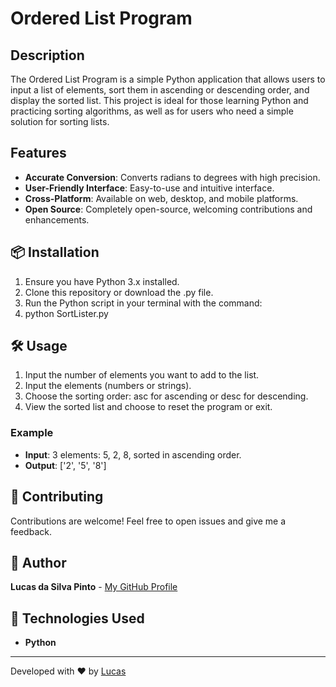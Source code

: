 # Ordered List Program

## Description

The Ordered List Program is a simple Python application that allows users to input a list of elements, sort them in ascending or descending order, and display the sorted list. This project is ideal for those learning Python and practicing sorting algorithms, as well as for users who need a simple solution for sorting lists.

## Features

- **Accurate Conversion**: Converts radians to degrees with high precision.
- **User-Friendly Interface**: Easy-to-use and intuitive interface.
- **Cross-Platform**: Available on web, desktop, and mobile platforms.
- **Open Source**: Completely open-source, welcoming contributions and enhancements.

## 📦 Installation
1. Ensure you have Python 3.x installed.
2. Clone this repository or download the .py file.
3. Run the Python script in your terminal with the command:
4. python SortLister.py

## 🛠️ Usage
1. Input the number of elements you want to add to the list.
2. Input the elements (numbers or strings).
3. Choose the sorting order: asc for ascending or desc for descending.
4. View the sorted list and choose to reset the program or exit.

### Example

- **Input**: 3 elements: 5, 2, 8, sorted in ascending order.
- **Output**: ['2', '5', '8']


## 🤝 Contributing

Contributions are welcome! Feel free to open issues and give me a feedback.


## 📝 Author

**Lucas da Silva Pinto** - [My GitHub Profile](https://github.com/lucassilvapinto)

## 🎯 Technologies Used

- **Python**

---
Developed with ❤️ by [Lucas](https://github.com/lucassilvapinto)
